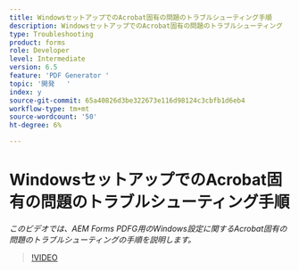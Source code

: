 ```yaml
---
title: WindowsセットアップでのAcrobat固有の問題のトラブルシューティング手順
description: WindowsセットアップでのAcrobat固有の問題のトラブルシューティング
type: Troubleshooting
product: forms
role: Developer
level: Intermediate
version: 6.5
feature: 'PDF Generator '
topic: '開発   '
index: y
source-git-commit: 65a40826d3be322673e116d98124c3cbfb1d6eb4
workflow-type: tm+mt
source-wordcount: '50'
ht-degree: 6%

---
```




# WindowsセットアップでのAcrobat固有の問題のトラブルシューティング手順

*このビデオでは、AEM Forms PDFG用のWindows設定に関するAcrobat固有の問題のトラブルシューティングの手順を説明します。*

>[!VIDEO](https://video.tv.adobe.com/v/335480?quality=9&learn=on)

